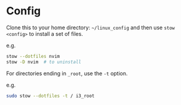 # Config

Clone this to your home directory: `~/linux_config` and then use `stow <config>` to install a set of files.

e.g. 
```bash
stow --dotfiles nvim
stow -D nvim  # to uninstall
```

For directories ending in `_root`, use the `-t` option.

e.g. 
```bash
sudo stow --dotfiles -t / i3_root
```

